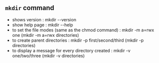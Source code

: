 ## ```mkdir``` command
- shows version : mkdir --version
- show help page : mkdir --help
- to set the file modes (same as the chmod command) : mkdir -m a=rwx one (mkdir -m a=rwx directories)
- to create parent directories : mkdir -p first/second/third (mkdir -p directories)
- to display a message for every directory created : mkdir -v one/two/three (mkdir -v directories)